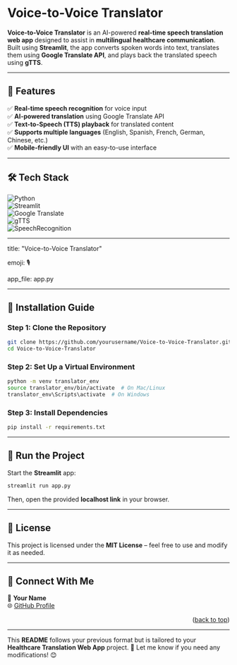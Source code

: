 # **Voice-to-Voice Translator**  

**Voice-to-Voice Translator** is an AI-powered **real-time speech translation web app** designed to assist in **multilingual healthcare communication**. Built using **Streamlit**, the app converts spoken words into text, translates them using **Google Translate API**, and plays back the translated speech using **gTTS**.  

---

## **📌 Features**  
✅ **Real-time speech recognition** for voice input  
✅ **AI-powered translation** using Google Translate API  
✅ **Text-to-Speech (TTS) playback** for translated content  
✅ **Supports multiple languages** (English, Spanish, French, German, Chinese, etc.)  
✅ **Mobile-friendly UI** with an easy-to-use interface  

---

## **🛠️ Tech Stack**  
![Python](https://img.shields.io/badge/python-%2314354C.svg?style=for-the-badge&logo=python&logoColor=white)  
![Streamlit](https://img.shields.io/badge/streamlit-%23FF4B4B.svg?style=for-the-badge&logo=streamlit&logoColor=white)  
![Google Translate](https://img.shields.io/badge/google-translate-blue?style=for-the-badge)  
![gTTS](https://img.shields.io/badge/gTTS-%23FFAA00.svg?style=for-the-badge)  
![SpeechRecognition](https://img.shields.io/badge/speech_recognition-%23013243.svg?style=for-the-badge)  

---

title: "Voice-to-Voice Translator"

emoji: 🎙️

app_file: app.py

---


## **📌 Installation Guide**  

### **Step 1: Clone the Repository**  
```bash
git clone https://github.com/yourusername/Voice-to-Voice-Translator.git
cd Voice-to-Voice-Translator
```

### **Step 2: Set Up a Virtual Environment**  
```bash
python -m venv translator_env
source translator_env/bin/activate  # On Mac/Linux
translator_env\Scripts\activate  # On Windows
```

### **Step 3: Install Dependencies**  
```bash
pip install -r requirements.txt
```

---

## **🚀 Run the Project**  
Start the **Streamlit** app:  
```bash
streamlit run app.py
```
Then, open the provided **localhost link** in your browser.  

---

## **📜 License**  
This project is licensed under the **MIT License** – feel free to use and modify it as needed.  

---

## **📩 Connect With Me**  
👤 **Your Name**  
🌐 [GitHub Profile](https://github.com/yourusername)  

<p align="right">(<a href="#readme-top">back to top</a>)</p>  

---

This **README** follows your previous format but is tailored to your **Healthcare Translation Web App** project. 🚀 Let me know if you need any modifications! 😊
